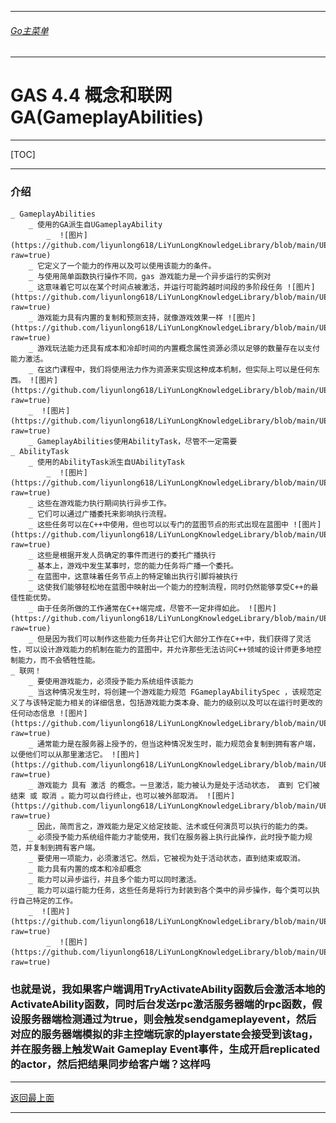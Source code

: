 ___________________________________________________________________________________________
###### [Go主菜单](../MainMenu.md)
___________________________________________________________________________________________

# GAS 4.4 概念和联网 GA(GameplayAbilities)

___________________________________________________________________________________________

[TOC]

___________________________________________________________________________________________

### 介绍
    _ GameplayAbilities
        _ 使用的GA派生自UGameplayAbility
            _  ![图片](https://github.com/liyunlong618/LiYunLongKnowledgeLibrary/blob/main/UECPP/Models/GAS/GAS_2_Aura/DetailContent/Image/GAS_024/539161_23139.png?raw=true)
        _ 它定义了一个能力的作用以及可以使用该能力的条件。
        _ 与使用简单函数执行操作不同，gas 游戏能力是一个异步运行的实例对
        _ 这意味着它可以在某个时间点被激活，并运行可能跨越时间段的多阶段任务 ![图片](https://github.com/liyunlong618/LiYunLongKnowledgeLibrary/blob/main/UECPP/Models/GAS/GAS_2_Aura/DetailContent/Image/GAS_024/161364_528138.png?raw=true)
        _ 游戏能力具有内置的复制和预测支持，就像游戏效果一样 ![图片](https://github.com/liyunlong618/LiYunLongKnowledgeLibrary/blob/main/UECPP/Models/GAS/GAS_2_Aura/DetailContent/Image/GAS_024/115591_411973.png?raw=true)
        _ 游戏玩法能力还具有成本和冷却时间的内置概念属性资源必须以足够的数量存在以支付能力激活。
        _ 在这门课程中，我们将使用法力作为资源来实现这种成本机制，但实际上可以是任何东西。 ![图片](https://github.com/liyunlong618/LiYunLongKnowledgeLibrary/blob/main/UECPP/Models/GAS/GAS_2_Aura/DetailContent/Image/GAS_024/177024_116542.png?raw=true)
        _  ![图片](https://github.com/liyunlong618/LiYunLongKnowledgeLibrary/blob/main/UECPP/Models/GAS/GAS_2_Aura/DetailContent/Image/GAS_024/88229_677269.png?raw=true)
        _ GameplayAbilities使用AbilityTask，尽管不一定需要
    _ AbilityTask
        _ 使用的AbilityTask派生自UAbilityTask
            _  ![图片](https://github.com/liyunlong618/LiYunLongKnowledgeLibrary/blob/main/UECPP/Models/GAS/GAS_2_Aura/DetailContent/Image/GAS_024/318393_451467.png?raw=true)
        _ 这些在游戏能力执行期间执行异步工作。
        _ 它们可以通过广播委托来影响执行流程。
        _ 这些任务可以在C++中使用，但也可以以专门的蓝图节点的形式出现在蓝图中 ![图片](https://github.com/liyunlong618/LiYunLongKnowledgeLibrary/blob/main/UECPP/Models/GAS/GAS_2_Aura/DetailContent/Image/GAS_024/399233_723203.png?raw=true)
        _ 这些是根据开发人员确定的事件而进行的委托广播执行
        _ 基本上，游戏中发生某事时，您的能力任务将广播一个委托。
        _ 在蓝图中，这意味着任务节点上的特定输出执行引脚将被执行
        _ 这使我们能够轻松地在蓝图中映射出一个能力的控制流程，同时仍然能够享受C++的最佳性能优势。
        _ 由于任务所做的工作通常在C++端完成，尽管不一定非得如此。 ![图片](https://github.com/liyunlong618/LiYunLongKnowledgeLibrary/blob/main/UECPP/Models/GAS/GAS_2_Aura/DetailContent/Image/GAS_024/130939_978088.png?raw=true)
        _ 但是因为我们可以制作这些能力任务并让它们大部分工作在C++中，我们获得了灵活性，可以设计游戏能力的机制在能力的蓝图中，并允许那些无法访问C++领域的设计师更多地控制能力，而不会牺牲性能。
    _ 联网！
        _ 要使用游戏能力，必须授予能力系统组件该能力
        _ 当这种情况发生时，将创建一个游戏能力规范 FGameplayAbilitySpec ，该规范定义了与该特定能力相关的详细信息，包括游戏能力类本身、能力的级别以及可以在运行时更改的任何动态信息 ![图片](https://github.com/liyunlong618/LiYunLongKnowledgeLibrary/blob/main/UECPP/Models/GAS/GAS_2_Aura/DetailContent/Image/GAS_024/626992_233060.png?raw=true)
        _ 通常能力是在服务器上授予的，但当这种情况发生时，能力规范会复制到拥有客户端，以便他们可以从那里激活它。 ![图片](https://github.com/liyunlong618/LiYunLongKnowledgeLibrary/blob/main/UECPP/Models/GAS/GAS_2_Aura/DetailContent/Image/GAS_024/825149_94465.png?raw=true)
        _ 游戏能力 具有 激活 的概念。一旦激活，能力被认为是处于活动状态， 直到 它们被 结束 或 取消 。能力可以自行终止，也可以被外部取消。 ![图片](https://github.com/liyunlong618/LiYunLongKnowledgeLibrary/blob/main/UECPP/Models/GAS/GAS_2_Aura/DetailContent/Image/GAS_024/254510_341009.png?raw=true)
        _ 因此，简而言之，游戏能力是定义给定技能、法术或任何演员可以执行的能力的类。
        _ 必须授予能力系统组件能力才能使用，我们在服务器上执行此操作，此时授予能力规范，并复制到拥有客户端。
        _ 要使用一项能力，必须激活它。然后，它被视为处于活动状态，直到结束或取消。
        _ 能力具有内置的成本和冷却概念
        _ 能力可以异步运行，并且多个能力可以同时激活。
        _ 能力可以运行能力任务，这些任务是将行为封装到各个类中的异步操作，每个类可以执行自己特定的工作。
        _  ![图片](https://github.com/liyunlong618/LiYunLongKnowledgeLibrary/blob/main/UECPP/Models/GAS/GAS_2_Aura/DetailContent/Image/GAS_024/196943_12435.png?raw=true)
            _  ![图片](https://github.com/liyunlong618/LiYunLongKnowledgeLibrary/blob/main/UECPP/Models/GAS/GAS_2_Aura/DetailContent/Image/GAS_024/776900_362082.png?raw=true)
### 也就是说，我如果客户端调用TryActivateAbility函数后会激活本地的ActivateAbility函数，同时后台发送rpc激活服务器端的rpc函数，假设服务器端检测通过为true，则会触发sendgameplayevent，然后对应的服务器端模拟的非主控端玩家的playerstate会接受到该tag，并在服务器上触发Wait Gameplay Event事件，生成开启replicated的actor，然后把结果同步给客户端？这样吗

___________________________________________________________________________________________

[返回最上面](#Go主菜单)
___________________________________________________________________________________________
